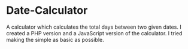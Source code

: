 # Date-Calculator
A calculator which calculates the total days between two given dates. 
I created a PHP version and a JavaScript version of the calculator. 
I tried making the simple as basic as possible.
